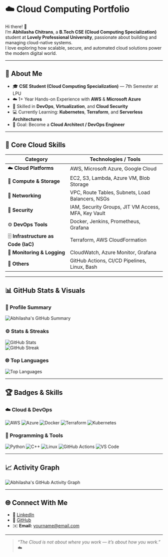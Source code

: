 # ☁️ Cloud Computing Portfolio

Hi there! 👋  
I’m **Abhilasha Chitrans**, a **B.Tech CSE (Cloud Computing Specialization)** student at **Lovely Professional University**, passionate about building and managing cloud-native systems.  
I love exploring how scalable, secure, and automated cloud solutions power the modern digital world.

---

## 🚀 About Me

- 🎓 **CSE Student (Cloud Computing Specialization)** — 7th Semester at LPU  
- ☁️ 1+ Year Hands-on Experience with **AWS** & **Microsoft Azure**  
- 🐳 Skilled in **DevOps**, **Virtualization**, and **Cloud Security**  
- 💻 Currently Learning: **Kubernetes**, **Terraform**, and **Serverless Architectures**  
- 🎯 Goal: Become a **Cloud Architect / DevOps Engineer**

---

## 🧠 Core Cloud Skills

| Category | Technologies / Tools |
|-----------|----------------------|
| ☁️ **Cloud Platforms** | AWS, Microsoft Azure, Google Cloud |
| 🧩 **Compute & Storage** | EC2, S3, Lambda, Azure VM, Blob Storage |
| 🧱 **Networking** | VPC, Route Tables, Subnets, Load Balancers, NSGs |
| 🔐 **Security** | IAM, Security Groups, JIT VM Access, MFA, Key Vault |
| ⚙️ **DevOps Tools** | Docker, Jenkins, Prometheus, Grafana |
| 🗄️ **Infrastructure as Code (IaC)** | Terraform, AWS CloudFormation |
| 🧪 **Monitoring & Logging** | CloudWatch, Azure Monitor, Grafana |
| 🧰 **Others** | GitHub Actions, CI/CD Pipelines, Linux, Bash |

---

## 📊 GitHub Stats & Visuals

### 🧩 Profile Summary
![Abhilasha's GitHub Summary](https://github-profile-summary-cards.vercel.app/api/cards/profile-details?username=YOUR_GITHUB_USERNAME&theme=tokyonight)

### ⚙️ Stats & Streaks
![GitHub Stats](https://github-readme-stats.vercel.app/api?username=YOUR_GITHUB_USERNAME&show_icons=true&theme=tokyonight)  
![GitHub Streak](https://streak-stats.demolab.com?user=YOUR_GITHUB_USERNAME&theme=tokyonight)

### 🌐 Top Languages
![Top Languages](https://github-readme-stats.vercel.app/api/top-langs/?username=YOUR_GITHUB_USERNAME&layout=compact&theme=tokyonight)

---

## 🏆 Badges & Skills

### ☁️ Cloud & DevOps
![AWS](https://img.shields.io/badge/AWS-%23FF9900.svg?style=for-the-badge&logo=amazon-aws&logoColor=white)
![Azure](https://img.shields.io/badge/Microsoft_Azure-0078D4?style=for-the-badge&logo=microsoftazure&logoColor=white)
![Docker](https://img.shields.io/badge/Docker-2496ED?style=for-the-badge&logo=docker&logoColor=white)
![Terraform](https://img.shields.io/badge/Terraform-623CE4?style=for-the-badge&logo=terraform&logoColor=white)
![Kubernetes](https://img.shields.io/badge/Kubernetes-326CE5?style=for-the-badge&logo=kubernetes&logoColor=white)

### 🧰 Programming & Tools
![Python](https://img.shields.io/badge/Python-3776AB?style=for-the-badge&logo=python&logoColor=white)
![C++](https://img.shields.io/badge/C++-00599C?style=for-the-badge&logo=cplusplus&logoColor=white)
![Linux](https://img.shields.io/badge/Linux-FCC624?style=for-the-badge&logo=linux&logoColor=black)
![GitHub Actions](https://img.shields.io/badge/GitHub%20Actions-2088FF?style=for-the-badge&logo=githubactions&logoColor=white)
![VS Code](https://img.shields.io/badge/VS_Code-007ACC?style=for-the-badge&logo=visualstudiocode&logoColor=white)

---

## 📈 Activity Graph
![Abhilasha's GitHub Activity Graph](https://github-readme-activity-graph.vercel.app/graph?username=YOUR_GITHUB_USERNAME&theme=tokyo-night)

---

## 🌐 Connect With Me

- 💼 [LinkedIn](https://www.linkedin.com/in/YOUR_LINKEDIN_ID)  
- 🐙 [GitHub](https://github.com/YOUR_GITHUB_USERNAME)  
- ✉️ **Email:** yourname@email.com  

---

> _“The Cloud is not about where you work — it’s about how you work.”_ ☁️
